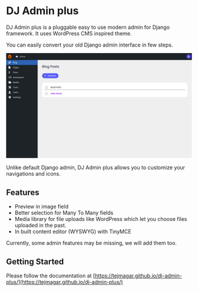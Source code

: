 # DJ Admin plus

DJ Admin plus is a pluggable easy to use modern admin for Django framework.
It uses WordPress CMS inspired theme.

You can easily convert your old Django admin interface in few steps.

<img src="docs/images/demo.png" alt="Demo">

Unlike default Django admin, DJ Admin plus allows you to customize your navigations and icons.

## Features

- Preview in image field
- Better selection for Many To Many fields
- Media library for file uploads like WordPress which let you choose files uploaded in the past.
- In built content editor (WYSWYG) with TinyMCE

Currently, some admin features may be missing, we will add them too.

## Getting Started

Please follow the documentation
at [https://tejmagar.github.io/dj-admin-plus/](https://tejmagar.github.io/dj-admin-plus/)